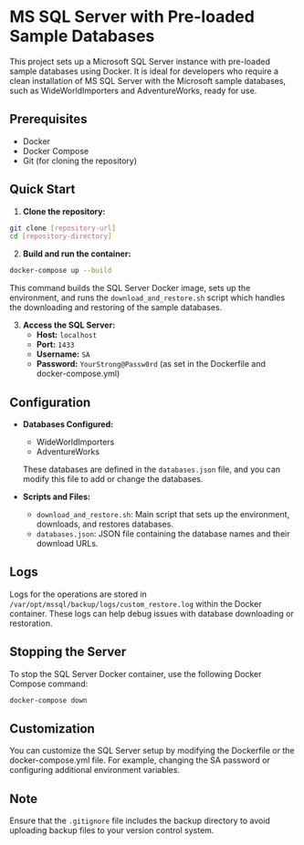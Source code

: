 # MS SQL Server with Pre-loaded Sample Databases

This project sets up a Microsoft SQL Server instance with pre-loaded sample databases using Docker. It is ideal for developers who require a clean installation of MS SQL Server with the Microsoft sample databases, such as WideWorldImporters and AdventureWorks, ready for use.

## Prerequisites

- Docker
- Docker Compose
- Git (for cloning the repository)

## Quick Start

1. **Clone the repository:**
```bash
git clone [repository-url]
cd [repository-directory]
```

2. **Build and run the container:**

```bash
docker-compose up --build
```

This command builds the SQL Server Docker image, sets up the environment, and runs the `download_and_restore.sh` script which handles the downloading and restoring of the sample databases.

3. **Access the SQL Server:**
   - **Host:** `localhost`
   - **Port:** `1433`
   - **Username:** `SA`
   - **Password:** `YourStrong@Passw0rd` (as set in the Dockerfile and docker-compose.yml)

## Configuration

- **Databases Configured:**
  - WideWorldImporters
  - AdventureWorks

  These databases are defined in the `databases.json` file, and you can modify this file to add or change the databases.

- **Scripts and Files:**
  - `download_and_restore.sh`: Main script that sets up the environment, downloads, and restores databases.
  - `databases.json`: JSON file containing the database names and their download URLs.

## Logs

Logs for the operations are stored in `/var/opt/mssql/backup/logs/custom_restore.log` within the Docker container. These logs can help debug issues with database downloading or restoration.

## Stopping the Server

To stop the SQL Server Docker container, use the following Docker Compose command:

```bash
docker-compose down
```

## Customization

You can customize the SQL Server setup by modifying the Dockerfile or the docker-compose.yml file. For example, changing the SA password or configuring additional environment variables.

## Note

Ensure that the `.gitignore` file includes the backup directory to avoid uploading backup files to your version control system.
